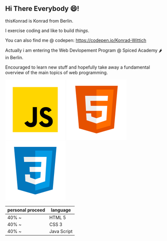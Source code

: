 ## Hi There Everybody 😄!

thisKonrad is Konrad from Berlin.

I exercise coding and like to build *things*.

You can also find me @ codepen:
https://codepen.io/Konrad-Wittich


Actually i am entering the 
Web Devlopement Program 
@ Spiced Academy 🌶️ in Berlin.

Encouraged to learn new stuff 
and hopefully take away a
fundamental overview of the
main topics of web programming.


![jS-icon](./icons8-002javascript.svg)  	![jS-icon](./icons8-002html.svg) 	![jS-icon](./icons8-002css.svg)

| personal proceed | language|
| ----------- | ----------- |
|  40% ~| HTML 5|
|  40% ~| CSS 3|
|  40% ~| Java Script |



